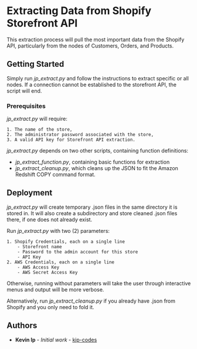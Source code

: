 # Extracting Data from Shopify Storefront API

This extraction process will pull the most important data from the Shopify API, particularly from the nodes of Customers, Orders, and Products.

## Getting Started

Simply run *jp_extract.py* and follow the instructions to extract specific or all nodes.
If a connection cannot be established to the storefront API, the script will end.

### Prerequisites

*jp_extract.py* will require:

```
1. The name of the store,
2. The administrator password associated with the store,
3. A valid API key for Storefront API extraction.
```

*jp_extract.py* depends on two other scripts, containing function definitions:

- *jp_extract_function.py*, containing basic functions for extraction
- *jp_extract_cleanup.py*, which cleans up the JSON to fit the Amazon Redshift COPY command format.


## Deployment

*jp_extract.py* will create temporary .json files in the same directory it is stored in.
It will also create a subdirectory and store cleaned .json files there, if one does not already exist.

Run *jp_extract.py* with two (2) parameters:
```
1. Shopify Credentials, each on a single line
    - Storefront name
    - Password to the admin account for this store
    - API Key
2. AWS Credentials, each on a single line
    - AWS Access Key
    - AWS Secret Access Key
```
Otherwise, running without parameters will take the user through interactive menus and output will be more verbose.

Alternatively, run *jp_extract_cleanup.py* if you already have .json from Shopify and you only need to fold it.

## Authors

* **Kevin Ip** - *Initial work* - [kip-codes](https://github.com/kip-codes)
